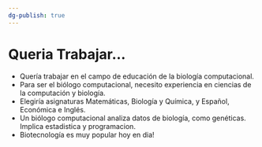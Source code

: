 ```yaml
---
dg-publish: true
---
```

# Queria Trabajar...
- Quería trabajar en el campo de educación de la biología computacional. 
- Para ser el biólogo computacional, necesito experiencia en ciencias de la computación y biología.
- Elegiría asignaturas Matemáticas, Biología y Química, y Español, Económica e Inglés.
- Un biólogo computacional analiza datos de biología, como genéticas. Implica estadistica y programacion.  
- Biotecnología es muy popular hoy en dia!